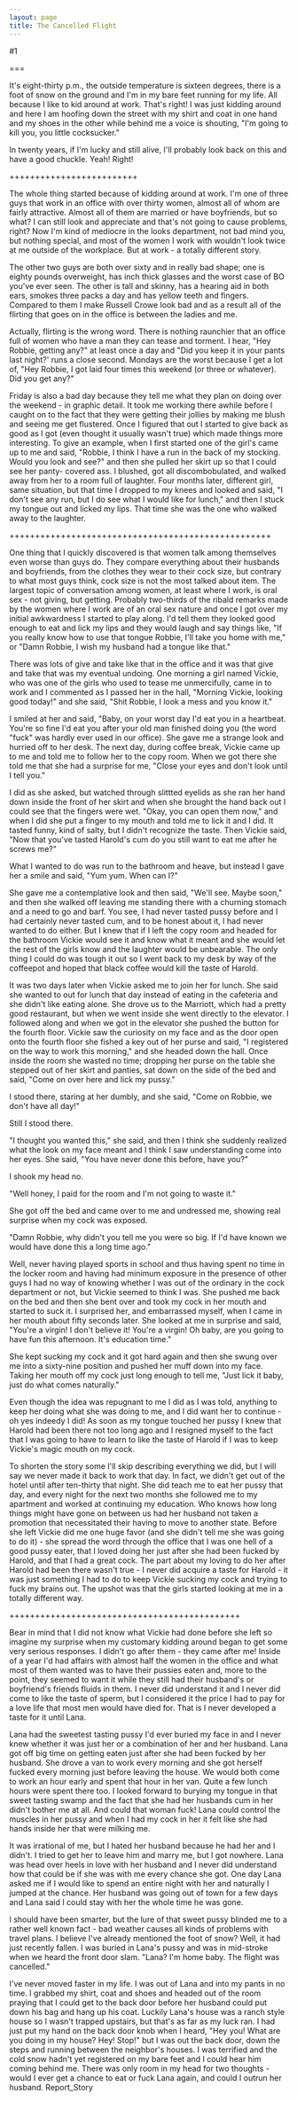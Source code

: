 ```yaml
---
layout: page
title: The Cancelled Flight
---
```

#1 

===

It's eight-thirty p.m., the outside temperature is sixteen degrees, there is a foot of snow on the ground and I'm in my bare feet running for my life. All because I like to kid around at work. That's right! I was just kidding around and here I am hoofing down the street with my shirt and coat in one hand and my shoes in the other while behind me a voice is shouting, "I'm going to kill you, you little cocksucker." 

In twenty years, if I'm lucky and still alive, I'll probably look back on this and have a good chuckle. Yeah! Right! 

+++++++++++++++++++++++++ 

The whole thing started because of kidding around at work. I'm one of three guys that work in an office with over thirty women, almost all of whom are fairly attractive. Almost all of them are married or have boyfriends, but so what? I can still look and appreciate and that's not going to cause problems, right? Now I'm kind of mediocre in the looks department, not bad mind you, but nothing special, and most of the women I work with wouldn't look twice at me outside of the workplace. But at work - a totally different story. 

The other two guys are both over sixty and in really bad shape; one is eighty pounds overweight, has inch thick glasses and the worst case of BO you've ever seen. The other is tall and skinny, has a hearing aid in both ears, smokes three packs a day and has yellow teeth and fingers. Compared to them I make Russell Crowe look bad and as a result all of the flirting that goes on in the office is between the ladies and me. 

Actually, flirting is the wrong word. There is nothing raunchier that an office full of women who have a man they can tease and torment. I hear, "Hey Robbie, getting any?" at least once a day and "Did you keep it in your pants last night?' runs a close second. Mondays are the worst because I get a lot of, "Hey Robbie, I got laid four times this weekend (or three or whatever). Did you get any?" 

Friday is also a bad day because they tell me what they plan on doing over the weekend - in graphic detail. It took me working there awhile before I caught on to the fact that they were getting their jollies by making me blush and seeing me get flustered. Once I figured that out I started to give back as good as I got (even thought it usually wasn't true) which made things more interesting. To give an example, when I first started one of the girl's came up to me and said, "Robbie, I think I have a run in the back of my stocking. Would you look and see?" and then she pulled her skirt up so that I could see her panty- covered ass. I blushed, got all discombobulated, and walked away from her to a room full of laughter. Four months later, different girl, same situation, but that time I dropped to my knees and looked and said, "I don't see any run, but I do see what I would like for lunch," and then I stuck my tongue out and licked my lips. That time she was the one who walked away to the laughter. 

+++++++++++++++++++++++++++++++++++++++++++++++++++ 

One thing that I quickly discovered is that women talk among themselves even worse than guys do. They compare everything about their husbands and boyfriends, from the clothes they wear to their cock size, but contrary to what most guys think, cock size is not the most talked about item. The largest topic of conversation among women, at least where I work, is oral sex - not giving, but getting. Probably two-thirds of the ribald remarks made by the women where I work are of an oral sex nature and once I got over my initial awkwardness I started to play along. I'd tell them they looked good enough to eat and lick my lips and they would laugh and say things like, "If you really know how to use that tongue Robbie, I'll take you home with me," or "Damn Robbie, I wish my husband had a tongue like that." 

There was lots of give and take like that in the office and it was that give and take that was my eventual undoing. One morning a girl named Vickie, who was one of the girls who used to tease me unmercifully, came in to work and I commented as I passed her in the hall, "Morning Vickie, looking good today!" and she said, "Shit Robbie, I look a mess and you know it." 

I smiled at her and said, "Baby, on your worst day I'd eat you in a heartbeat. You're so fine I'd eat you after your old man finished doing you (the word "fuck" was hardly ever used in our office). She gave me a strange look and hurried off to her desk. The next day, during coffee break, Vickie came up to me and told me to follow her to the copy room. When we got there she told me that she had a surprise for me, "Close your eyes and don't look until I tell you." 

I did as she asked, but watched through slittted eyelids as she ran her hand down inside the front of her skirt and when she brought the hand back out I could see that the fingers were wet. "Okay, you can open them now," and when I did she put a finger to my mouth and told me to lick it and I did. It tasted funny, kind of salty, but I didn't recognize the taste. Then Vickie said, "Now that you've tasted Harold's cum do you still want to eat me after he screws me?" 

What I wanted to do was run to the bathroom and heave, but instead I gave her a smile and said, "Yum yum. When can I?" 

She gave me a contemplative look and then said, "We'll see. Maybe soon," and then she walked off leaving me standing there with a churning stomach and a need to go and barf. You see, I had never tasted pussy before and I had certainly never tasted cum, and to be honest about it, I had never wanted to do either. But I knew that if I left the copy room and headed for the bathroom Vickie would see it and know what it meant and she would let the rest of the girls know and the laughter would be unbearable. The only thing I could do was tough it out so I went back to my desk by way of the coffeepot and hoped that black coffee would kill the taste of Harold. 

It was two days later when Vickie asked me to join her for lunch. She said she wanted to out for lunch that day instead of eating in the cafeteria and she didn't like eating alone. She drove us to the Marriott, which had a pretty good restaurant, but when we went inside she went directly to the elevator. I followed along and when we got in the elevator she pushed the button for the fourth floor. Vickie saw the curiosity on my face and as the door open onto the fourth floor she fished a key out of her purse and said, "I registered on the way to work this morning," and she headed down the hall. Once inside the room she wasted no time; dropping her purse on the table she stepped out of her skirt and panties, sat down on the side of the bed and said, "Come on over here and lick my pussy." 

I stood there, staring at her dumbly, and she said, "Come on Robbie, we don't have all day!" 

Still I stood there. 

"I thought you wanted this," she said, and then I think she suddenly realized what the look on my face meant and I think I saw understanding come into her eyes. She said, "You have never done this before, have you?" 

I shook my head no. 

"Well honey, I paid for the room and I'm not going to waste it." 

She got off the bed and came over to me and undressed me, showing real surprise when my cock was exposed. 

"Damn Robbie, why didn't you tell me you were so big. If I'd have known we would have done this a long time ago." 

Well, never having played sports in school and thus having spent no time in the locker room and having had minimum exposure in the presence of other guys I had no way of knowing whether I was out of the ordinary in the cock department or not, but Vickie seemed to think I was. She pushed me back on the bed and then she bent over and took my cock in her mouth and started to suck it. I surprised her, and embarrassed myself, when I came in her mouth about fifty seconds later. She looked at me in surprise and said, "You're a virgin! I don't believe it! You're a virgin! Oh baby, are you going to have fun this afternoon. It's education time." 

She kept sucking my cock and it got hard again and then she swung over me into a sixty-nine position and pushed her muff down into my face. Taking her mouth off my cock just long enough to tell me, "Just lick it baby, just do what comes naturally." 

Even though the idea was repugnant to me I did as I was told, anything to keep her doing what she was doing to me, and I did want her to continue - oh yes indeedy I did! As soon as my tongue touched her pussy I knew that Harold had been there not too long ago and I resigned myself to the fact that I was going to have to learn to like the taste of Harold if I was to keep Vickie's magic mouth on my cock. 

To shorten the story some I'll skip describing everything we did, but I will say we never made it back to work that day. In fact, we didn't get out of the hotel until after ten-thirty that night. She did teach me to eat her pussy that day, and every night for the next two months she followed me to my apartment and worked at continuing my education. Who knows how long things might have gone on between us had her husband not taken a promotion that necessitated their having to move to another state. Before she left Vickie did me one huge favor (and she didn't tell me she was going to do it) - she spread the word through the office that I was one hell of a good pussy eater, that I loved doing her just after she had been fucked by Harold, and that I had a great cock. The part about my loving to do her after Harold had been there wasn't true - I never did acquire a taste for Harold - it was just something I had to do to keep Vickie sucking my cock and trying to fuck my brains out. The upshot was that the girls started looking at me in a totally different way. 

+++++++++++++++++++++++++++++++++++++++++++++ 

Bear in mind that I did not know what Vickie had done before she left so imagine my surprise when my customary kidding around began to get some very serious responses. I didn't go after them - they came after me! Inside of a year I'd had affairs with almost half the women in the office and what most of them wanted was to have their pussies eaten and, more to the point, they seemed to want it while they still had their husband's or boyfriend's friends fluids in them. I never did understand it and I never did come to like the taste of sperm, but I considered it the price I had to pay for a love life that most men would have died for. That is I never developed a taste for it until Lana. 

Lana had the sweetest tasting pussy I'd ever buried my face in and I never knew whether it was just her or a combination of her and her husband. Lana got off big time on getting eaten just after she had been fucked by her husband. She drove a van to work every morning and she got herself fucked every morning just before leaving the house. We would both come to work an hour early and spent that hour in her van. Quite a few lunch hours were spent there too. I looked forward to burying my tongue in that sweet tasting swamp and the fact that she had her husbands cum in her didn't bother me at all. And could that woman fuck! Lana could control the muscles in her pussy and when I had my cock in her it felt like she had hands inside her that were milking me. 

It was irrational of me, but I hated her husband because he had her and I didn't. I tried to get her to leave him and marry me, but I got nowhere. Lana was head over heels in love with her husband and I never did understand how that could be if she was with me every chance she got. One day Lana asked me if I would like to spend an entire night with her and naturally I jumped at the chance. Her husband was going out of town for a few days and Lana said I could stay with her the whole time he was gone. 

I should have been smarter, but the lure of that sweet pussy blinded me to a rather well known fact - bad weather causes all kinds of problems with travel plans. I believe I've already mentioned the foot of snow? Well, it had just recently fallen. I was buried in Lana's pussy and was in mid-stroke when we heard the front door slam. "Lana? I'm home baby. The flight was cancelled." 

I've never moved faster in my life. I was out of Lana and into my pants in no time. I grabbed my shirt, coat and shoes and headed out of the room praying that I could get to the back door before her husband could put down his bag and hang up his coat. Luckily Lana's house was a ranch style house so I wasn't trapped upstairs, but that's as far as my luck ran. I had just put my hand on the back door knob when I heard, "Hey you! What are you doing in my house? Hey! Stop!" but I was out the back door, down the steps and running between the neighbor's houses. I was terrified and the cold snow hadn't yet registered on my bare feet and I could hear him coming behind me. There was only room in my head for two thoughts - would I ever get a chance to eat or fuck Lana again, and could I outrun her husband. Report_Story 
